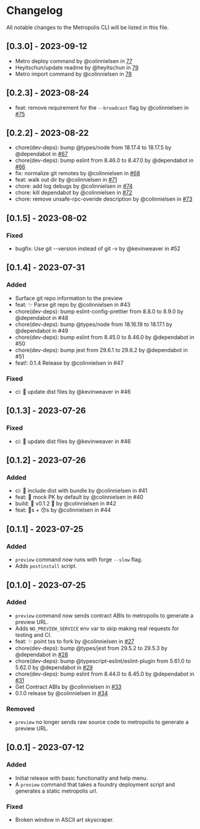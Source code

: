 # Changelog

All notable changes to the Metropolis CLI will be listed in this file.

## [0.3.0] - 2023-09-12

- Metro deploy command by @colinnielsen in [77](https://github.com/0xmetropolis/cli/pull/77)
- Heyitschun/update readme by @heyitschun in [79](https://github.com/0xmetropolis/cli/pull/79)
- Metro import command by @colinnielsen in [78](https://github.com/0xmetropolis/cli/pull/78)

## [0.2.3] - 2023-08-24

- feat: remove requirement for the `--broadcast` flag by @colinnielsen in
  [#75](https://github.com/0xmetropolis/cli/pull/75)

## [0.2.2] - 2023-08-22

- chore(dev-deps): bump @types/node from 18.17.4 to 18.17.5 by @dependabot in
  [#67](https://github.com/0xmetropolis/cli/pull/67)
- chore(dev-deps): bump eslint from 8.46.0 to 8.47.0 by @dependabot in
  [#66](https://github.com/0xmetropolis/cli/pull/66)
- fix: normalize git remotes by @colinnielsen in [#68](https://github.com/0xmetropolis/cli/pull/68)
- feat: walk out dir by @colinnielsen in [#71](https://github.com/0xmetropolis/cli/pull/71)
- chore: add log debugs by @colinnielsen in [#74](https://github.com/0xmetropolis/cli/pull/74)
- chore: kill dependabot by @colinnielsen in [#72](https://github.com/0xmetropolis/cli/pull/72)
- chore: remove unsafe-rpc-overide description by @colinnielsen in
  [#73](https://github.com/0xmetropolis/cli/pull/73)

## [0.1.5] - 2023-08-02

### Fixed

- bugfix: Use git --version instead of git -v by @kevinweaver in #52

## [0.1.4] - 2023-07-31

### Added

- Surface git repo information to the preview
- feat: ✨ Parse git repo by @colinnielsen in #43
- chore(dev-deps): bump eslint-config-prettier from 8.8.0 to 8.9.0 by @dependabot in #48
- chore(dev-deps): bump @types/node from 18.16.19 to 18.17.1 by @dependabot in #49
- chore(dev-deps): bump eslint from 8.45.0 to 8.46.0 by @dependabot in #50
- chore(dev-deps): bump jest from 29.6.1 to 29.6.2 by @dependabot in #51
- feat!: 0.1.4 Release by @colinnielsen in #47

### Fixed

- ci: 🔖 update dist files by @kevinweaver in #46

## [0.1.3] - 2023-07-26

### Fixed

- ci: 🔖 update dist files by @kevinweaver in #46

## [0.1.2] - 2023-07-26

### Added

- ci: 🔖 include dist with bundle by @colinnielsen in #41
- feat: 🔐 mock PK by default by @colinnielsen in #40
- build: 🔖 v0.1.2 🎉 by @colinnielsen in #42
- feat: 🔔s + 😙s by @colinnielsen in #44

## [0.1.1] - 2023-07-25

### Added

- `preview` command now runs with forge `--slow` flag.
- Adds `postinstall` script.

## [0.1.0] - 2023-07-25

### Added

- `preview` command now sends contract ABIs to metropolis to generate a preview URL.
- Adds `NO_PREVIEW_SERVICE` env var to skip making real requests for testing and CI.
- feat: :sparkles: point txs to fork by @colinnielsen in
  [#27](https://github.com/0xmetropolis/cli/pull/27)
- chore(dev-deps): bump @types/jest from 29.5.2 to 29.5.3 by @dependabot in
  [#28](https://github.com/0xmetropolis/cli/pull/28)
- chore(dev-deps): bump @typescript-eslint/eslint-plugin from 5.61.0 to 5.62.0 by @dependabot in
  [#29](https://github.com/0xmetropolis/cli/pull/29)
- chore(dev-deps): bump eslint from 8.44.0 to 8.45.0 by @dependabot in
  [#31](https://github.com/0xmetropolis/cli/pull/31)
- Get Contract ABIs by @colinnielsen in [#33](https://github.com/0xmetropolis/cli/pull/33)
- 0.1.0 release by @colinnielsen in [#34](https://github.com/0xmetropolis/cli/pull/34)

### Removed

- `preview` no longer sends raw source code to metropolis to generate a preview URL.

## [0.0.1] - 2023-07-12

### Added

- Initial release with basic functionality and help menu.
- A `preview` command that takes a foundry deployment script and generates a static metropolis url.

### Fixed

- Broken window in ASCII art skyscraper.
